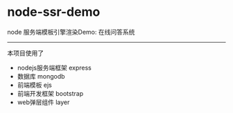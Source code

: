 # node-ssr-demo
 node 服务端模板引擎渲染Demo: 在线问答系统
 <hr>
  本项目使用了
 <ul>
   <li>nodejs服务端框架 express</li>
   <li>数据库 mongodb</li>
   <li>前端模板 ejs</li>
   <li>前端开发框架 bootstrap</li>
   <li>web弹层组件 layer</li>
 </ul>

